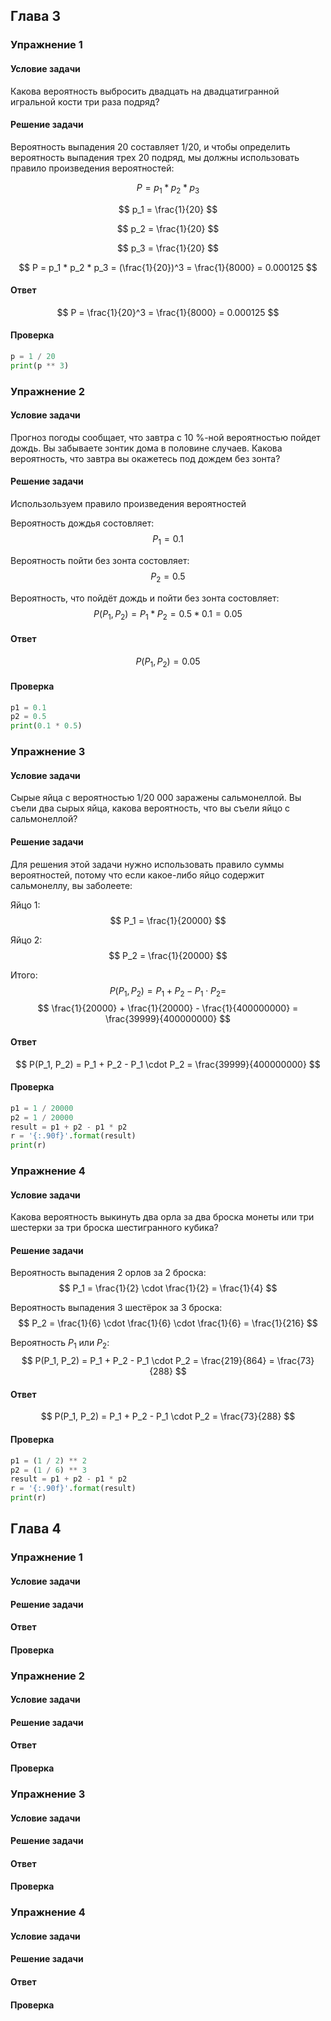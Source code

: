 
## Глава 3

### Упражнение 1

#### Условие задачи

Какова вероятность выбросить двадцать на двадцатигранной игральной
кости три раза подряд?

#### Решение задачи

Вероятность выпадения 20 составляет 1/20, и чтобы определить
вероятность выпадения трех 20 подряд, мы должны использовать правило
произведения вероятностей:

$$
P = p_1 * p_2 * p_3
$$

$$
p_1 = \frac{1}{20}
$$

$$
p_2 = \frac{1}{20}
$$

$$
p_3 = \frac{1}{20}
$$

$$
P = p_1 * p_2 * p_3 = (\frac{1}{20})^3 = \frac{1}{8000} = 0.000125
$$

#### Ответ

$$
P = \frac{1}{20}^3 = \frac{1}{8000} = 0.000125
$$

#### Проверка

```python
p = 1 / 20
print(p ** 3)
```

### Упражнение 2

#### Условие задачи

Прогноз погоды сообщает, что завтра с 10 %-ной вероятностью пойдет
дождь. Вы забываете зонтик дома в половине случаев. Какова вероятность,
что завтра вы окажетесь под дождем без зонта?

#### Решение задачи

Использользуем правило произведения вероятностей

Вероятность дождья состовляет:
$$
P_1 = 0.1
$$

Вероятность пойти без зонта состовляет:
$$
P_2 = 0.5
$$

Вероятность, что пойдёт дождь и пойти без зонта состовляет:
$$
P(P_1, P_2) = P_1 * P_2 = 0.5 * 0.1 = 0.05
$$

#### Ответ

$$
P(P_1, P_2) = 0.05
$$

#### Проверка

```python
p1 = 0.1
p2 = 0.5
print(0.1 * 0.5)
```

### Упражнение 3

#### Условие задачи

Сырые яйца с вероятностью 1/20 000 заражены сальмонеллой. Вы съели
два сырых яйца, какова вероятность, что вы съели яйцо с сальмонеллой?

#### Решение задачи

Для решения этой задачи нужно использовать правило суммы
вероятностей, потому что если какое-либо яйцо содержит
сальмонеллу, вы заболеете:

Яйцо 1:
$$
P_1 = \frac{1}{20000}
$$

Яйцо 2:
$$
P_2 = \frac{1}{20000}
$$

Итого:
$$
P(P_1, P_2) = P_1 + P_2 - P_1 \cdot P_2 = 
$$
$$
\frac{1}{20000} + \frac{1}{20000} - \frac{1}{400000000} = \frac{39999}{400000000}
$$


#### Ответ

$$
P(P_1, P_2) = P_1 + P_2 - P_1 \cdot P_2 = \frac{39999}{400000000}
$$

#### Проверка

```python
p1 = 1 / 20000
p2 = 1 / 20000
result = p1 + p2 - p1 * p2
r = '{:.90f}'.format(result)
print(r)
```


### Упражнение 4

#### Условие задачи

Какова вероятность выкинуть два орла за два броска монеты или три
шестерки за три броска шестигранного кубика?

#### Решение задачи

Вероятность выпадения 2 орлов за 2 броска:
$$
P_1 = \frac{1}{2} \cdot \frac{1}{2} = \frac{1}{4}
$$

Вероятность выпадения 3 шестёрок за 3 броска:
$$
P_2 = \frac{1}{6} \cdot \frac{1}{6} \cdot \frac{1}{6} = \frac{1}{216}
$$

Вероятность $P_1$ или $P_2$:
$$
P(P_1, P_2) = P_1 + P_2 - P_1 \cdot P_2 = \frac{219}{864} = \frac{73}{288}
$$

#### Ответ

$$
P(P_1, P_2) = P_1 + P_2 - P_1 \cdot P_2 = \frac{73}{288}
$$

#### Проверка

```python
p1 = (1 / 2) ** 2
p2 = (1 / 6) ** 3
result = p1 + p2 - p1 * p2
r = '{:.90f}'.format(result)
print(r)
```

## Глава 4

### Упражнение 1

#### Условие задачи


#### Решение задачи


#### Ответ


#### Проверка


### Упражнение 2

#### Условие задачи


#### Решение задачи


#### Ответ


#### Проверка


### Упражнение 3

#### Условие задачи


#### Решение задачи


#### Ответ


#### Проверка


### Упражнение 4

#### Условие задачи


#### Решение задачи


#### Ответ


#### Проверка


